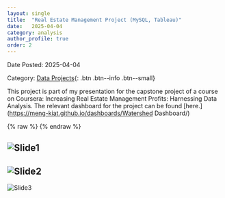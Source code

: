```yaml
---
layout: single
title:  "Real Estate Management Project (MySQL, Tableau)"
date:   2025-04-04
category: analysis
author_profile: true
order: 2
---
```

Date Posted: 2025-04-04

Category: [Data Projects](https://meng-kiat.github.io/analysis/){: .btn .btn--info .btn--small}

This project is part of my presentation for the capstone project of a course on Coursera: Increasing Real Estate Management Profits: Harnessing Data Analysis. The relevant dashboard for the project can be found [here.](https://meng-kiat.github.io/dashboards/Watershed Dashboard/)

{% raw %}
<object data="https://meng-kiat.github.io/assets/files/Watershed-White-Paper.pdf" width="1000" height="1000" type='application/pdf'></object>
{% endraw %}

![Slide1](/assets/images/proposal/Slide3.PNG)
----
![Slide2](/assets/images/proposal/Slide4.PNG)
----
![Slide3](/assets/images/proposal/Slide5.PNG)